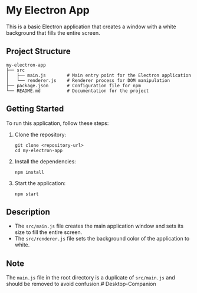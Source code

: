 # My Electron App

This is a basic Electron application that creates a window with a white background that fills the entire screen.

## Project Structure

```
my-electron-app
├── src
│   ├── main.js        # Main entry point for the Electron application
│   └── renderer.js    # Renderer process for DOM manipulation
├── package.json       # Configuration file for npm
└── README.md          # Documentation for the project
```

## Getting Started

To run this application, follow these steps:

1. Clone the repository:
   ```
   git clone <repository-url>
   cd my-electron-app
   ```

2. Install the dependencies:
   ```
   npm install
   ```

3. Start the application:
   ```
   npm start
   ```

## Description

- The `src/main.js` file creates the main application window and sets its size to fill the entire screen.
- The `src/renderer.js` file sets the background color of the application to white.

## Note

The `main.js` file in the root directory is a duplicate of `src/main.js` and should be removed to avoid confusion.#   D e s k t o p - C o m p a n i o n  
 